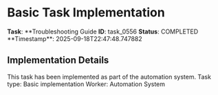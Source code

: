 # Basic Task Implementation

**Task**: **Troubleshooting Guide
**ID**: task_0556
**Status**: COMPLETED
**Timestamp\*\*: 2025-09-18T22:47:48.747882

## Implementation Details

This task has been implemented as part of the automation system.
Task type: Basic implementation
Worker: Automation System
